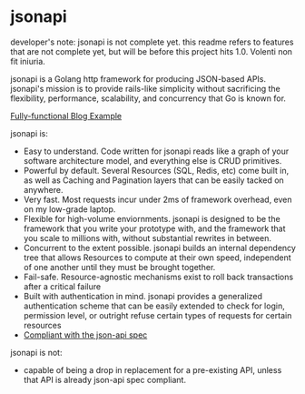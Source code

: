 jsonapi
=======
developer's note: jsonapi is not complete yet. this readme refers to features that are not complete yet, but will be before this project hits 1.0. Volenti non fit iniuria.

jsonapi is a Golang http framework for producing JSON-based APIs. jsonapi's mission is to provide rails-like simplicity without sacrificing the flexibility, performance, scalability, and concurrency that Go is known for. 

[Fully-functional Blog Example](example/main.go)

jsonapi is:
* Easy to understand. Code written for jsonapi reads like a graph of your software architecture model, and everything else is CRUD primitives.
* Powerful by default. Several Resources (SQL, Redis, etc) come built in, as well as Caching and Pagination layers that can be easily tacked on anywhere.
* Very fast. Most requests incur under 2ms of framework overhead, even on my low-grade laptop.
* Flexible for high-volume enviornments. jsonapi is designed to be the framework that you write your prototype with, and the framework that you scale to millions with, without substantial rewrites in between.
* Concurrent to the extent possible. jsonapi builds an internal dependency tree that allows Resources to compute at their own speed, independent of one another until they must be brought together.
* Fail-safe. Resource-agnostic mechanisms exist to roll back transactions after a critical failure
* Built with authentication in mind. jsonapi provides a generalized authentication scheme that can be easily extended to check for login, permission level, or outright refuse certain types of requests for certain resources
* [Compliant with the json-api spec](https://github.com/json-api/json-api/blob/gh-pages/format/index.md)

jsonapi is not:
* capable of being a drop in replacement for a pre-existing API, unless that API is already json-api spec compliant.
